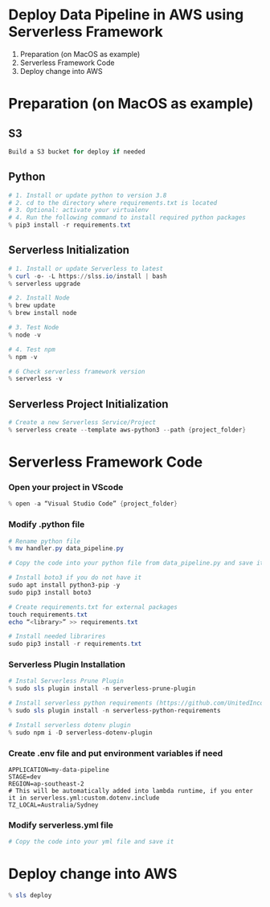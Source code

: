 # Deploy Data Pipeline in AWS using Serverless Framework
1. Preparation (on MacOS as example)
2. Serverless Framework Code
3. Deploy change into AWS

# Preparation (on MacOS as example)
## S3
```powershell
Build a S3 bucket for deploy if needed 
```

## Python

```powershell
# 1. Install or update python to version 3.8
# 2. cd to the directory where requirements.txt is located
# 3. Optional: activate your virtualenv
# 4. Run the following command to install required python packages
% pip3 install -r requirements.txt
```

## Serverless Initialization 

```powershell
# 1. Install or update Serverless to latest
% curl -o- -L https://slss.io/install | bash
% serverless upgrade

# 2. Install Node
% brew update
% brew install node

# 3. Test Node
% node -v

# 4. Test npm
% npm -v

# 6 Check serverless framework version
% serverless -v
```
 ## Serverless Project Initialization
```powershell
# Create a new Serverless Service/Project
% serverless create --template aws-python3 --path {project_folder}
```

# Serverless Framework Code
### Open your project in VScode
```powershell
% open -a “Visual Studio Code” {project_folder}
```
### Modify .python file
```powershell
# Rename python file
% mv handler.py data_pipeline.py

# Copy the code into your python file from data_pipeline.py and save it

# Install boto3 if you do not have it
sudo apt install python3-pip -y
sudo pip3 install boto3

# Create requirements.txt for external packages
touch requirements.txt
echo “<library>” >> requirements.txt

# Install needed librarires
sudo pip3 install -r requirements.txt
```
### Serverless Plugin Installation
```powershell
# Instal Serverless Prune Plugin 
% sudo sls plugin install -n serverless-prune-plugin

# Install serverless python requirements (https://github.com/UnitedIncome/serverless-python-requirements)s
% sudo sls plugin install -n serverless-python-requirements

# Install serverless dotenv plugin
% sudo npm i -D serverless-dotenv-plugin
```

### Create .env file and put environment variables if need
```env
APPLICATION=my-data-pipeline
STAGE=dev
REGION=ap-southeast-2
# This will be automatically added into lambda runtime, if you enter it in serverless.yml:custom.dotenv.include 
TZ_LOCAL=Australia/Sydney
```

### Modify serverless.yml file
```bash
# Copy the code into your yml file and save it
```

# Deploy change into AWS
```powershell
% sls deploy
```